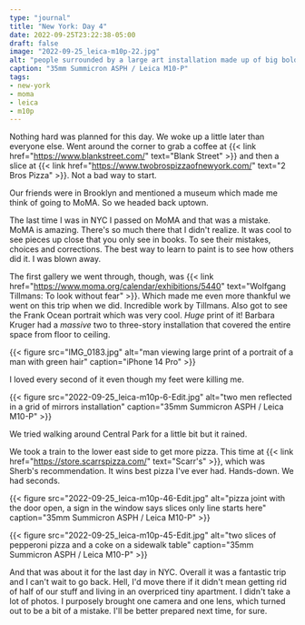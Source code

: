 ```yaml
---
type: "journal"
title: "New York: Day 4"
date: 2022-09-25T23:22:38-05:00
draft: false
image: "2022-09-25_leica-m10p-22.jpg"
alt: "people surrounded by a large art installation made up of big bold black and white lettering covering the floor and walls"
caption: "35mm Summicron ASPH / Leica M10-P"
tags:
- new-york
- moma
- leica
- m10p
---
```


Nothing hard was planned for this day. We woke up a little later than everyone else. Went around the corner to grab a coffee at {{< link href="https://www.blankstreet.com/" text="Blank Street" >}} and then a slice at {{< link href="https://www.twobrospizzaofnewyork.com/" text="2 Bros Pizza" >}}. Not a bad way to start.

Our friends were in Brooklyn and mentioned a museum which made me think of going to MoMA. So we headed back uptown.

The last time I was in NYC I passed on MoMA and that was a mistake. MoMA is amazing. There's so much there that I didn't realize. It was cool to see pieces up close that you only see in books. To see their mistakes, choices and corrections. The best way to learn to paint is to see how others did it. I was blown away. 

The first gallery we went through, though, was {{< link href="https://www.moma.org/calendar/exhibitions/5440" text="Wolfgang Tillmans: To look without fear" >}}. Which made me even more thankful we went on this trip when we did. Incredible work by Tillmans. Also got to see the Frank Ocean portrait which was very cool. _Huge_ print of it! Barbara Kruger had a _massive_ two to three-story installation that covered the entire space from floor to ceiling.

{{< figure src="IMG_0183.jpg" alt="man viewing large print of a portrait of a man with green hair" caption="iPhone 14 Pro" >}}

I loved every second of it even though my feet were killing me. 

{{< figure src="2022-09-25_leica-m10p-6-Edit.jpg" alt="two men reflected in a grid of mirrors installation" caption="35mm Summicron ASPH / Leica M10-P" >}}

We tried walking around Central Park for a little bit but it rained.

We took a train to the lower east side to get more pizza. This time at {{< link href="https://store.scarrspizza.com/" text="Scarr's" >}}, which was Sherb's recommendation. It wins best pizza I've ever had. Hands-down. We had seconds.

{{< figure src="2022-09-25_leica-m10p-46-Edit.jpg" alt="pizza joint with the door open, a sign in the window says slices only line starts here" caption="35mm Summicron ASPH / Leica M10-P" >}}

{{< figure src="2022-09-25_leica-m10p-45-Edit.jpg" alt="two slices of pepperoni pizza and a coke on a sidewalk table" caption="35mm Summicron ASPH / Leica M10-P" >}}

And that was about it for the last day in NYC. Overall it was a fantastic trip and I can't wait to go back. Hell, I'd move there if it didn't mean getting rid of half of our stuff and living in an overpriced tiny apartment. I didn't take a lot of photos. I purposely brought one camera and one lens, which turned out to be a bit of a mistake. I'll be better prepared next time, for sure.
